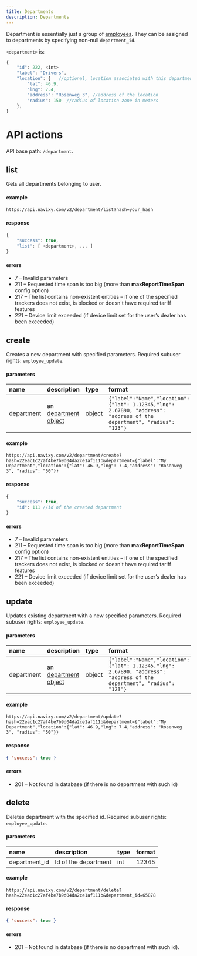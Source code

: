 ```yaml
---
title: Departments
description: Departments
---
```


Department is essentially just a group of [employees](employee/index.md). They can be assigned to departments by specifying 
non-null `department_id`.

<a name="structure"></a>
`<department>` is:

```js
{
    "id": 222, <int>
    "label": "Drivers",
    "location": {   //optional, location associated with this departments. should be valid or null
        "lat": 46.9,
        "lng": 7.4,
        "address": "Rosenweg 3", //address of the location
        "radius": 150  //radius of location zone in meters
    },
}
```


# API actions

API base path: `/department`.
  
## list

Gets all departments belonging to user.

#### example

    https://api.navixy.com/v2/department/list?hash=your_hash

#### response

```js
{
    "success": true,
    "list": [ <department>, ... ]
}
```
#### errors

*   7 – Invalid parameters
*   211 – Requested time span is too big (more than **maxReportTimeSpan** config option)
*   217 – The list contains non-existent entities – if one of the specified trackers does not exist, is blocked or doesn't have required tariff features
*   221 – Device limit exceeded (if device limit set for the user’s dealer has been exceeded)


## create

Creates a new department with specified parameters. Required subuser rights: `employee_update`.

#### parameters

| name | description | type| format|
| :------ | :------ | :----- | :------ |
| department | an [department object](#structure) | object | `{"label":"Name","location":{"lat": 1.12345,"lng": 2.67890, "address": "address of the department", "radius": "123"}` |

#### example

    https://api.navixy.com/v2/department/create?hash=22eac1c27af4be7b9d04da2ce1af111b&department={"label":"My Department","location":{"lat": 46.9,"lng": 7.4,"address": "Rosenweg 3", "radius": "50"}}

#### response

```js
{
    "success": true,
    "id": 111 //id of the created department
}
```

#### errors

*   7 – Invalid parameters
*   211 – Requested time span is too big (more than **maxReportTimeSpan** config option)
*   217 – The list contains non-existent entities – if one of the specified trackers does not exist, is blocked or doesn't have required tariff features
*   221 – Device limit exceeded (if device limit set for the user’s dealer has been exceeded)


## update

Updates existing department with a new specified parameters. Required subuser rights: `employee_update`.

#### parameters

| name | description | type| format|
| :------ | :------ | :----- | :------ |
| department | an [department object](#structure) | object | `{"label":"Name","location":{"lat": 1.12345,"lng": 2.67890, "address": "address of the department", "radius": "123"}` |

#### example

    https://api.navixy.com/v2/department/update?hash=22eac1c27af4be7b9d04da2ce1af111b&department={"label":"My Department","location":{"lat": 46.9,"lng": 7.4,"address": "Rosenweg 3", "radius": "50"}}

#### response

```json
{ "success": true }
```

#### errors

*   201 – Not found in database (if there is no department with such id)


## delete

Deletes department with the specified id. Required subuser rights: `employee_update`.

#### parameters

| name | description | type| format|
| :------ | :------ | :----- | :------ |
| department_id | Id of the department | int | 12345 |

#### example

    https://api.navixy.com/v2/department/delete?hash=22eac1c27af4be7b9d04da2ce1af111b&department_id=65878

#### response

```json
{ "success": true }
```

#### errors

*   201 – Not found in database (if there is no department with such id).
